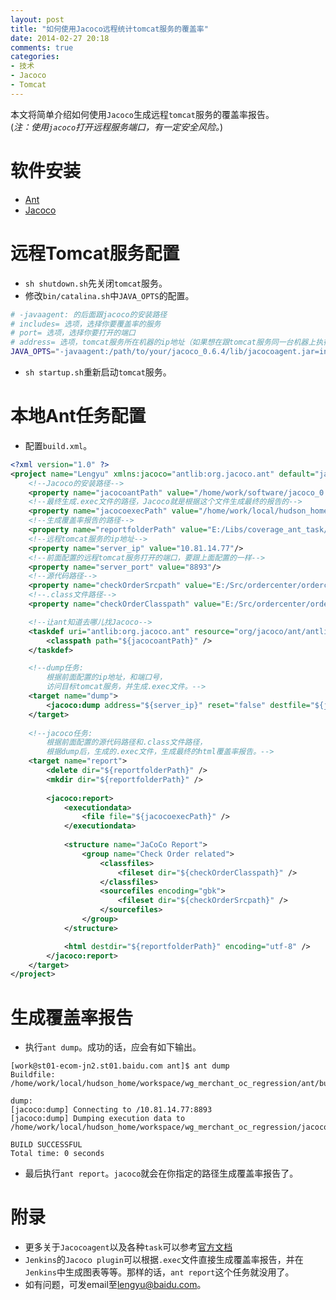 ```yaml
---
layout: post
title: "如何使用Jacoco远程统计tomcat服务的覆盖率"
date: 2014-02-27 20:18
comments: true
categories: 
- 技术
- Jacoco
- Tomcat
---
```

本文将简单介绍如何使用`Jacoco`生成远程`tomcat`服务的覆盖率报告。  
(*注：使用`jacoco`打开远程服务端口，有一定安全风险。*)

<!--more-->

# 软件安装

- [Ant](http://ant.apache.org/bindownload.cgi)
- [Jacoco](http://www.eclemma.org/jacoco/)

# 远程Tomcat服务配置

- `sh shutdown.sh`先关闭`tomcat`服务。
- 修改`bin/catalina.sh`中`JAVA_OPTS`的配置。

``` sh 
# -javaagent: 的后面跟jacoco的安装路径
# includes= 选项，选择你要覆盖率的服务
# port= 选项，选择你要打开的端口
# address= 选项，tomcat服务所在机器的ip地址（如果想在跟tomcat服务同一台机器上执行ant任务的话，需要改为127.0.0.1）
JAVA_OPTS="-javaagent:/path/to/your/jacoco_0.6.4/lib/jacocoagent.jar=includes=com.baidu.*,output=tcpserver,port=8893,address=10.81.14.77"
```
- `sh startup.sh`重新启动`tomcat`服务。

# 本地Ant任务配置

- 配置`build.xml`。

``` xml
<?xml version="1.0" ?>
<project name="Lengyu" xmlns:jacoco="antlib:org.jacoco.ant" default="jacoco">
    <!--Jacoco的安装路径-->
	<property name="jacocoantPath" value="/home/work/software/jacoco_0.6.4/lib/jacocoant.jar"/>
	<!--最终生成.exec文件的路径，Jacoco就是根据这个文件生成最终的报告的-->
	<property name="jacocoexecPath" value="/home/work/local/hudson_home/workspace/wg_merchant_oc_regression/jacoco.exec"/>
    <!--生成覆盖率报告的路径-->
	<property name="reportfolderPath" value="E:/Libs/coverage_ant_task/report/"/>
	<!--远程tomcat服务的ip地址-->
	<property name="server_ip" value="10.81.14.77"/>
	<!--前面配置的远程tomcat服务打开的端口，要跟上面配置的一样-->
	<property name="server_port" value="8893"/>
	<!--源代码路径-->
	<property name="checkOrderSrcpath" value="E:/Src/ordercenter/ordercenter-biz/src/main/java/" />
	<!--.class文件路径-->
	<property name="checkOrderClasspath" value="E:/Src/ordercenter/ordercenter-biz/target/classes/com/baidu/ordercenter/service/Impl" />

	<!--让ant知道去哪儿找Jacoco-->
	<taskdef uri="antlib:org.jacoco.ant" resource="org/jacoco/ant/antlib.xml">
		<classpath path="${jacocoantPath}" />
	</taskdef>

	<!--dump任务:
		根据前面配置的ip地址，和端口号，
		访问目标tomcat服务，并生成.exec文件。-->
	<target name="dump">
	    <jacoco:dump address="${server_ip}" reset="false" destfile="${jacocoexecPath}" port="${server_port}" append="true"/>
	</target>
	
	<!--jacoco任务:
		根据前面配置的源代码路径和.class文件路径，
		根据dump后，生成的.exec文件，生成最终的html覆盖率报告。-->
	<target name="report">
		<delete dir="${reportfolderPath}" />
		<mkdir dir="${reportfolderPath}" />
		
		<jacoco:report>
			<executiondata>
				<file file="${jacocoexecPath}" />
			</executiondata>
				
			<structure name="JaCoCo Report">
				<group name="Check Order related">			
					<classfiles>
						<fileset dir="${checkOrderClasspath}" />
					</classfiles>
					<sourcefiles encoding="gbk">
						<fileset dir="${checkOrderSrcpath}" />
					</sourcefiles>
				</group>
			</structure>

			<html destdir="${reportfolderPath}" encoding="utf-8" />			
		</jacoco:report>
	</target>
</project>
```

# 生成覆盖率报告

- 执行`ant dump`。成功的话，应会有如下输出。

```
[work@st01-ecom-jn2.st01.baidu.com ant]$ ant dump
Buildfile: /home/work/local/hudson_home/workspace/wg_merchant_oc_regression/ant/build.xml

dump:
[jacoco:dump] Connecting to /10.81.14.77:8893
[jacoco:dump] Dumping execution data to /home/work/local/hudson_home/workspace/wg_merchant_oc_regression/jacoco.exec

BUILD SUCCESSFUL
Total time: 0 seconds
```

- 最后执行`ant report`。`jacoco`就会在你指定的路径生成覆盖率报告了。

# 附录

- 更多关于`Jacocoagent`以及各种`task`可以参考[官方文档](http://www.eclemma.org/jacoco/trunk/doc/ant.html)
- `Jenkins`的`Jacoco plugin`可以根据`.exec`文件直接生成覆盖率报告，并在`Jenkins`中生成图表等等。那样的话，`ant report`这个任务就没用了。
- 如有问题，可发email至[lengyu@baidu.com](mailto:lengyu@baidu.com)。
